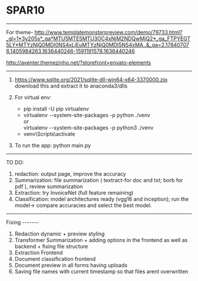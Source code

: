 # SPAR10

---

For theme-
http://www.templatemonsterpreview.com/demo/79733.html?_gl=1*3y205s*_ga*MTU5MTE5MTU3OC4xNjM2NDQwMjQ2*_ga_FTPYEGT5LY*MTYzNjQ0MDI0NS4xLjEuMTYzNjQ0MDI5NS4xMA..&_ga=2.178407076.1405984263.1636440246-1591191578.1636440246

http://aventer.themezinho.net/?storefront=envato-elements

---

1.  https://www.sqlite.org/2021/sqlite-dll-win64-x64-3370000.zip download this and extract it to anaconda3/dlls
2.  For virtual env:

    - pip install -U pip virtualenv <br>
    - virtualenv --system-site-packages -p python ./venv <br>
      or <br>
      virtualenv --system-site-packages -p python3 ./venv <br>
    - venv\Scripts\activate<br>

3.  To run the app: python main.py

---

TO DO:

1. redaction: output page, improve the accuracy
2. Summarization: file summarization ( textract-for doc and txt; borb for pdf ), review summarization
3. Extraction: try InvoiceNet (full feature remaining)
4. Classification: model architectures ready (vgg16 and inception); run the model-> compare accuracies and select the best model.

---

Fixing -------

1. Redaction dynamic + preview styling
2. Transformer Summarization + adding options in the frontend as well as backend + fixing file structure
3. Extraction Frontend
4. Document classification frontend
5. Document preview in all forms having uploads
6. Saving file names with current timestamp so that files arent overwritten
